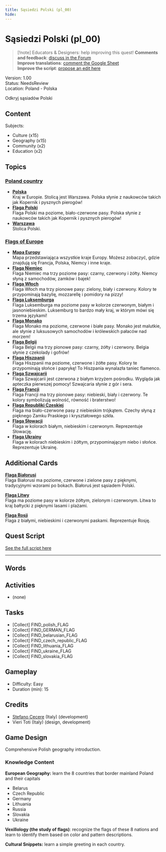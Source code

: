 ```yaml
---
title: Sąsiedzi Polski (pl_00)
hide:
---
```


# Sąsiedzi Polski (pl_00)
> [!note] Educators & Designers: help improving this quest!
> **Comments and feedback**: [discuss in the Forum](https://antura.discourse.group/t/pl-00-the-neighbors-of-poland/31/1)  
> **Improve translations**: [comment the Google Sheet](https://docs.google.com/spreadsheets/d/1FPFOy8CHor5ArSg57xMuPAG7WM27-ecDOiU-OmtHgjw/edit?gid=1929643794#gid=1929643794)  
> **Improve the script**: [propose an edit here](https://github.com/vgwb/Antura/blob/main/Assets/_discover/_quests/PL_00%20Geo%20Poland/PL_00%20Geo%20Poland%20-%20Yarn%20Script.yarn)  

Version: 1.00  
Status: NeedsReview  
Location: Poland - Polska

Odkryj sąsiadów Polski

## Content
Subjects: 

  - Culture (x15)
  - Geography (x15)
  - Community (x2)
  - Education (x2)

## Topics
### [Poland country](../../topics/index.md#poland-country)

  - **[Polska](../../cards/index.md#country_poland)**  
    Kraj w Europie. Stolicą jest Warszawa. Polska słynie z naukowców takich jak Kopernik i pysznych pierogów!  
  - **[Flaga Polski](../../cards/index.md#flag_poland)**  
    Flaga Polski ma poziome, biało-czerwone pasy. Polska słynie z naukowców takich jak Kopernik i pysznych pierogów!  
  - **[Warszawa](../../cards/index.md#capital_warsaw)**  
    Stolica Polski.  
### [Flags of Europe](../../topics/index.md#flags_euroe)

  - **[Mapa Europy](../../cards/index.md#concept_europe_map)**  
    Mapa przedstawiająca wszystkie kraje Europy. Możesz zobaczyć, gdzie znajdują się Francja, Polska, Niemcy i inne kraje.  
  - **[Flaga Niemiec](../../cards/index.md#flag_germany)**  
    Flaga Niemiec ma trzy poziome pasy: czarny, czerwony i żółty. Niemcy słyną z samochodów, zamków i bajek!  
  - **[Flaga Włoch](../../cards/index.md#flag_italy)**  
    Flaga Włoch ma trzy pionowe pasy: zielony, biały i czerwony. Kolory te przypominają bazylię, mozzarellę i pomidory na pizzy!  
  - **[Flaga Luksemburga](../../cards/index.md#flag_luxembourg)**  
    Flaga Luksemburga ma poziome pasy w kolorze czerwonym, białym i jasnoniebieskim. Luksemburg to bardzo mały kraj, w którym mówi się trzema językami!  
  - **[Flaga Monako](../../cards/index.md#flag_monaco)**  
    Flaga Monako ma poziome, czerwone i białe pasy. Monako jest malutkie, ale słynie z luksusowych samochodów i królewskich pałaców nad morzem!  
  - **[Flaga Belgii](../../cards/index.md#flag_belgium)**  
    Flaga Belgii ma trzy pionowe pasy: czarny, żółty i czerwony. Belgia słynie z czekolady i gofrów!  
  - **[Flaga Hiszpanii](../../cards/index.md#flag_spain)**  
    Flaga Hiszpanii ma poziome, czerwone i żółte pasy. Kolory te przypominają słońce i paprykę! To Hiszpania wynalazła taniec flamenco.  
  - **[Flaga Szwajcarii](../../cards/index.md#flag_switzerland)**  
    Flaga Szwajcarii jest czerwona z białym krzyżem pośrodku. Wygląda jak apteczka pierwszej pomocy! Szwajcaria słynie z gór i sera.  
  - **[Flaga Francji](../../cards/index.md#flag_france)**  
    Flaga Francji ma trzy pionowe pasy: niebieski, biały i czerwony. Te kolory symbolizują wolność, równość i braterstwo!  
  - **[Flaga Republiki Czeskiej](../../cards/index.md#flag_czech_republic)**  
    Flaga ma biało-czerwone pasy z niebieskim trójkątem. Czechy słyną z pięknego Zamku Praskiego i kryształowego szkła.  
  - **[Flaga Słowacji](../../cards/index.md#flag_slovakia)**  
    Flaga w kolorach białym, niebieskim i czerwonym. Reprezentuje Słowację.  
  - **[Flaga Ukrainy](../../cards/index.md#flag_ukraine)**  
    Flaga w kolorach niebieskim i żółtym, przypominającym niebo i słońce. Reprezentuje Ukrainę.  

## Additional Cards
**[Flaga Białorusi](../../cards/index.md#flag_belarus)**  
Flaga Białorusi ma poziome, czerwone i zielone pasy z pięknymi, tradycyjnymi wzorami po bokach. Białoruś jest sąsiadem Polski.  

**[Flaga Litwy](../../cards/index.md#flag_lithuania)**  
Flaga ma poziome pasy w kolorze żółtym, zielonym i czerwonym. Litwa to kraj bałtycki z pięknymi lasami i plażami.  

**[Flaga Rosji](../../cards/index.md#flag_russia)**  
Flaga z białymi, niebieskimi i czerwonymi paskami. Reprezentuje Rosję.  

## Quest Script

[See the full script here](./pl_00-script.md)

---

## Words
## Activities
- (none)

## Tasks
- [Collect] FIND_polish_FLAG
- [Collect] FIND_GERMAN_FLAG
- [Collect] FIND_belarusian_FLAG
- [Collect] FIND_czech_republic_FLAG
- [Collect] FIND_lithuania_FLAG
- [Collect] FIND_ukraine_FLAG
- [Collect] FIND_slovakia_FLAG
## Gameplay
- Difficulty: Easy
- Duration (min): 15
## Credits
- [Stefano Cecere](https://stefanocecere.com) (Italy) (development)
- Vieri Toti (Italy) (design, development)

## Game Design
Comprehensive Polish geography introduction.

### Knowledge Content

**European Geography:** learn the 8 countries that border mainland Poland and their capitals

- Belarus
- Czech Republic
- Germany
- Lithuania
- Russia
- Slovakia
- Ukraine

**Vexillology (the study of flags)**: recognize the flags of these 8 nations and learn to identify them based on color and pattern descriptions.

**Cultural Snippets:** learn a simple greeting in each country.

